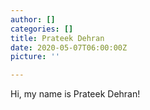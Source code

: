 ```yaml
---
author: []
categories: []
title: Prateek Dehran
date: 2020-05-07T06:00:00Z
picture: ''

---
```

Hi, my name is Prateek Dehran! 